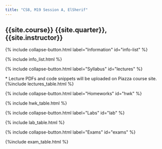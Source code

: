 ```yaml
---
title: "CS8, M19 Session A, ElSherif"
---
```



## {{site.course}} {{site.quarter}}, {{site.instructor}}

{% include collapse-button.html label="Information" id="info-list" %}

<div class="collapse" id="info-list">
 <div class="card card-body">
  {% include info_list.html %}
 </div>
</div>


{% include collapse-button.html label="Syllabus" id="lectures" %}
<div class="collapse" id="lectures">
 <div class="card card-body" markdown="1">
  * Lecture PDFs and code snippets will be uploaded on Piazza course site.
   {%include lectures_table.html %}
 </div>
</div>

{% include collapse-button.html label="Homeworks" id="hwk" %}
<div class="collapse" id="hwk">
 <div class="card card-body">
  {% include hwk_table.html %}
 </div>
</div>

{% include collapse-button.html label="Labs" id="lab" %}
<div class="collapse" id="lab">
 <div class="card card-body">
  {% include lab_table.html %}
 </div>
</div>


{% include collapse-button.html label="Exams" id="exams" %}
<div class="collapse" id="exams">
 <div class="card card-body">
  {%include exam_table.html %}
 </div>
</div>




